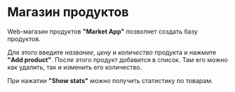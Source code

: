 # Магазин продуктов

Web-магазин продуктов **"Market App"** позволяет создать базу продуктов.

Для этого введите *название*, *цену* и *количество* продукта и нажмите **"Add product"**.
После этого продукт добавится в список.
Там его можно как удалить, так и изменить его количество.

При нажатии **"Show stats"** можно получить статистику по товарам.